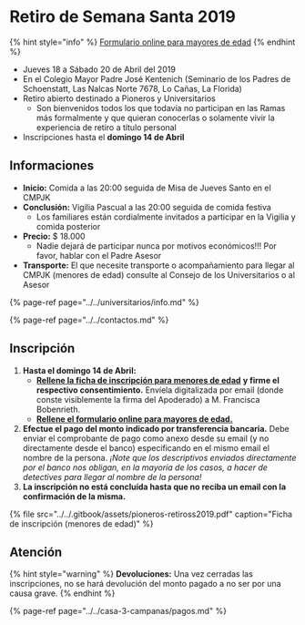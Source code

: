 # Retiro de Semana Santa 2019

{% hint style="info" %}
[Formulario online para mayores de edad](https://forms.gle/LMj8WcTj11JGow4i7)
{% endhint %}

* Jueves 18 a Sábado 20 de Abril del 2019
* En el Colegio Mayor Padre José Kentenich \(Seminario de los Padres de Schoenstatt, Las Nalcas Norte 7678, Lo Cañas, La Florida\)
* Retiro abierto destinado a Pioneros y Universitarios
  * Son bienvenidos todos los que todavía no participan en las Ramas más formalmente y que quieran conocerlas o solamente vivir la experiencia de retiro a título personal
* Inscripciones hasta el **domingo 14 de Abril**

## Informaciones

* **Inicio:** Comida a las 20:00 seguida de Misa de Jueves Santo en el CMPJK
* **Conclusión:** Vigilia Pascual a las 20:00 seguida de comida festiva
  * Los familiares están cordialmente invitados a participar en la Vigilia y comida posterior
* **Precio:** $ 18.000
  * Nadie dejará de participar nunca por motivos económicos!!! Por favor, hablar con el Padre Asesor
* **Transporte:** El que necesite transporte o acompañamiento para llegar al CMPJK \(menores de edad\) consulte al Consejo de los Universitarios o al Asesor

{% page-ref page="../../universitarios/info.md" %}

{% page-ref page="../../contactos.md" %}

## Inscripción

1. **Hasta el domingo 14 de Abril:**
   * [**Rellene la ficha de inscripción para menores de edad**](http://pentecostes.info/pioneros-retiross2019.pdf) **y firme el respectivo consentimiento.** Envíela digitalizada por email \(donde conste visiblemente la firma del Apoderado\) a M. Francisca Bobenrieth.
   * [**Rellene el formulario online para mayores de edad.**](https://forms.gle/LMj8WcTj11JGow4i7)
2. **Efectue el pago del monto indicado por transferencia bancaria.** Debe enviar el comprobante de pago como anexo desde su email \(y no directamente desde el banco\) especificando en el mismo email el nombre de la persona. _¡Note que los descriptivos enviados directamente por el banco nos obligan, en la mayoría de los casos, a hacer de detectives para llegar al nombre de la persona!_
3. **La inscripción no está concluída hasta que no reciba un email con la confirmación de la misma.**

{% file src="../../.gitbook/assets/pioneros-retiross2019.pdf" caption="Ficha de inscripción \(menores de edad\)" %}

## Atención

{% hint style="warning" %}
**Devoluciones:** Una vez cerradas las inscripciones, no se hará devolución del monto pagado a no ser por una causa grave.
{% endhint %}

{% page-ref page="../../casa-3-campanas/pagos.md" %}

